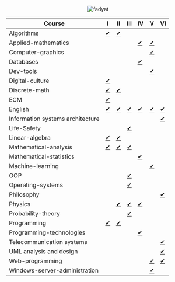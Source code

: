 <p align="center">
    <img src="https://count.getloli.com/get/@fadyat?theme=gelbooru" alt="fadyat" />
</p>

| Course                           | I                                              | II                                         | III                                         | IV                                            | V                                                 | VI                                             |
|----------------------------------|------------------------------------------------|--------------------------------------------|---------------------------------------------|-----------------------------------------------|---------------------------------------------------|------------------------------------------------|
| Algorithms                       | [✔](algorithms/term1)                                | [✔](algorithms/term2)                            |                                             |                                               |                                                   |                                                |
| Applied-mathematics              |                                                |                                            |                                             | [✔](applied-mathematics/IV%20semester)      | [✔](applied-mathematics/V%20semester)           |                                                |
| Computer-graphics                |                                                |                                            |                                             |                                               | [✔](https://github.com/fadyat/itmo-cgg)           |                                                |
| Databases                        |                                                |                                            |                                             | [✔](databases/IV%20semester)                |                                                   |                                                |
| Dev-tools                        |                                                |                                            |                                             |                                               | [✔](https://github.com/fadyat/itmo-devtools)      |                                                |
| Digital-culture                  | [✔](digital-culture/I%20semester)            |                                            |                                             |                                               |                                                   |                                                |
| Discrete-math                    | [✔](./Discrete-math/I%20semester)              | [✔](./Discrete-math/II%20semester)         |                                             |                                               |                                                   |                                                |
| ECM                              | [✔](./Electronic-counter-machine/I%20semester) |                                            |                                             |                                               |                                                   |                                                |
| English                          | [✔](./English/I%20semester)                    | [✔](./English/II%20semester)               | [✔](./English/III%20semester)               | [✔](./English/IV%20semester)                  | [✔](./English/V%20semester)                       | [✔](./English/VI%20semester)                   |
| Information systems architecture |                                                |                                            |                                             |                                               |                                                   | [✔](./ISA/VI%20semester)                       |
| Life-Safety                      |                                                |                                            | [✔](./Life-Safety/III%20semester)           |                                               |                                                   |                                                |
| Linear-algebra                   | [✔](./Linal/I%20semester)                      | [✔](./Linal/II%20semester)                 |                                             |                                               |                                                   |                                                |
| Mathematical-analysis            | [✔](./Mathematical-analysis/I%20semester)      | [✔](./Mathematical-analysis/II%20semester) | [✔](./Mathematical-analysis/III%20semester) |                                               |                                                   |                                                |
| Mathematical-statistics          |                                                |                                            |                                             | [✔](./Mathematical-statistics/IV%20semester)  |                                                   |                                                |
| Machine-learning                 |                                                |                                            |                                             |                                               | [✔](./Machine-Learning/V%20semester)              |                                                |
| OOP                              |                                                |                                            | [✔](./OOP/III%20semester)                   |                                               |                                                   |                                                |
| Operating-systems                |                                                |                                            | [✔](./OS/III%20semester)                    |                                               |                                                   |                                                |
| Philosophy                       |                                                |                                            |                                             |                                               |                                                   | [✔](./Philosophy/VI%20semester)                |
| Physics                          |                                                | [✔](./Physics/II%20semester)               | [✔](./Physics/III%20semester)               | [✔](./Physics/IV%20semester)                  |                                                   |                                                |
| Probability-theory               |                                                |                                            | [✔](./Probability-theory/III%20semester)    |                                               |                                                   |                                                |
| Programming                      | [✔](./Programming/I%20semester)                | [✔](./Programming/II%20semester)           |                                             |                                               |                                                   |                                                |
| Programming-technologies         |                                                |                                            |                                             | [✔](./Programming-Technologies/IV%20semester) |                                                   |                                                |
| Telecommunication systems        |                                                |                                            |                                             |                                               |                                                   | [✔](./Telecommunication-systems/VI%20semester) |
| UML analysis and design          |                                                |                                            |                                             |                                               |                                                   | [✔](./UML/VI%20semester)                       |
| Web-programming                  |                                                |                                            |                                             |                                               | [✔](https://github.com/fadyat/itmo-web)           | [✔](https://github.com/fadyat/itmo-web)        |
| Windows-server-administration    |                                                |                                            |                                             |                                               | [✔](./Windows-Server-Administration/V%20semester) |                                                |
